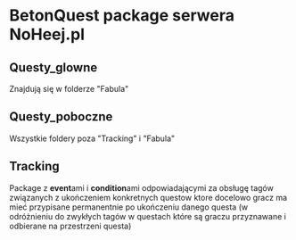 # BetonQuest package serwera NoHeej.pl

## Questy_glowne
Znajdują się w folderze "Fabula"

## Questy_poboczne
Wszystkie foldery poza "Tracking" i "Fabula"

## Tracking
Package z **event**ami i **condition**ami odpowiadającymi za obsługę tagów związanych z ukończeniem konkretnych questow ktore docelowo gracz ma mieć przypisane permanentnie po ukończeniu danego questa (w odróżnieniu do zwykłych tagów w questach które są graczu przyznawane i odbierane na przestrzeni questa)
